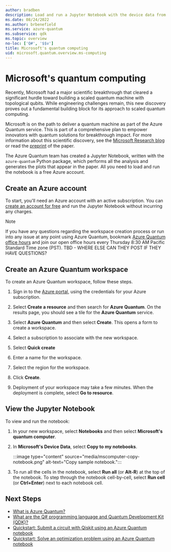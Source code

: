 ```yaml
---
author: bradben
description: Load and run a Jupyter Notebook with the device data from Microsoft's research into a scaled quantum machines using topological qubits.
ms.date: 08/24/2022
ms.author: brbenefield
ms.service: azure-quantum
ms.subservice: qdk
ms.topic: overview
no-loc: ['Q#', '$$v']
title: Microsoft's quantum computing
uid: microsoft.quantum.overview.ms-computing
---
```


# Microsoft's quantum computing

Recently, Microsoft had a major scientific breakthrough that cleared a significant hurdle toward building a scaled quantum machine with topological qubits. While engineering challenges remain, this new discovery proves out a fundamental building block for its approach to scaled quantum computing.

Microsoft is on the path to deliver a quantum machine as part of the Azure Quantum service. This is part of a comprehensive plan to empower innovators with quantum solutions for breakthrough impact. For more information about this scientific discovery, see the [Microsoft Research blog](https://www.microsoft.com/research/blog/microsoft-has-demonstrated-the-underlying-physics-required-to-create-a-new-kind-of-qubit/) or read the [preprint](https://arxiv.org/abs/2207.02472) of the paper.

The Azure Quantum team has created a Jupyter Notebook, written with the `azure-quantum` Python package, which performs all the analysis and generates the plots that appear in the paper. All you need to load and run the notebook is a free Azure account.

## Create an Azure account

To start, you'll need an Azure account with an active subscription. You can [create an account for free](https://azure.microsoft.com/free/?WT.mc_id=A261C142F) and run the Jupyter Notebook without incurring any charges. 

> [!NOTE]
> If you have any questions regarding the workspace creation process or run into any issue at any point using Azure Quantum, bookmark [Azure Quantum office hours](https://aka.ms/AQ/OfficeHours) and join our open office hours every Thursday 8∶30 AM Pacific Standard Time zone (PST).
> TBD - WHERE ELSE CAN THEY POST IF THEY HAVE QUESTIONS?

## Create an Azure Quantum workspace

To create an Azure Quantum workspace, follow these steps.

1. Sign in to the [Azure portal](https://portal.azure.com), using the credentials for your Azure subscription.

1. Select **Create a resource** and then search for **Azure Quantum**. On the results page, you should see a tile for the **Azure Quantum** service.

1. Select **Azure Quantum** and then select  **Create**. This opens a form to create a workspace.

1. Select a subscription to associate with the new workspace.

1. Select **Quick create**
1. Enter a name for the workspace.
1. Select the region for the workspace.
1. Click **Create**.
1. Deployment of your workspace may take a few minutes. When the deployment is complete, select **Go to resource**. 

## View the Jupyter Notebook

To view and run the notebook: 

1. In your new workspace, select **Notebooks** and then select **Microsoft's quantum computer**. 
1. In **Microsoft's Device Data**, select **Copy to my notebooks**.

    :::image type="content" source="media/mscomputer-copy-notebook.png" alt-text="Copy sample notebook.":::

1. To run all the cells in the notebook, select **Run all** (or **Alt-R**) at the top of the notebook. To step through the notebook cell-by-cell, select **Run cell** (or **Ctrl+Enter**) next to each notebook cell. 


## Next Steps

- [What is Azure Quantum?](xref:microsoft.quantum.azure-quantum-overview)
- [What are the Q# programming language and Quantum Development Kit (QDK)?](xref:microsoft.quantum.overview.q-sharp)
- [Quickstart: Submit a circuit with Qiskit using an Azure Quantum notebook](xref:microsoft.quantum.quickstarts.computing.qiskit.portal)
- [Quickstart: Solve an optimization problem using an Azure Quantum notebook](xref:microsoft.quantum.quickstarts.optimization.qio.portal)

